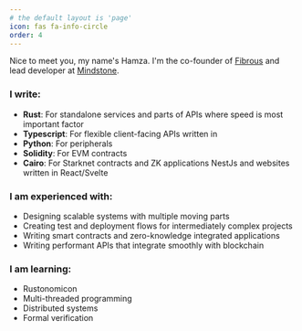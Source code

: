 ```yaml
---
# the default layout is 'page'
icon: fas fa-info-circle
order: 4
---
```


Nice to meet you, my name's Hamza.
I'm the co-founder of <a href="https://fibrous.finance">Fibrous</a> and
lead developer at <a href="https://themindstone.com">Mindstone</a>.

### I write:

  - **Rust**: For standalone services and parts of APIs where speed is most important factor
  - **Typescript**: For flexible client-facing APIs written in 
  - **Python**: For peripherals
  - **Solidity**: For EVM contracts
  - **Cairo**: For Starknet contracts and ZK applications
  NestJs and websites written in React/Svelte

### I am experienced with:

  - Designing scalable systems with multiple moving parts 
  - Creating test and deployment flows for intermediately complex projects
  - Writing smart contracts and zero-knowledge integrated applications
  - Writing performant APIs that integrate smoothly with blockchain

### I am learning:

  - Rustonomicon
  - Multi-threaded programming
  - Distributed systems
  - Formal verification
